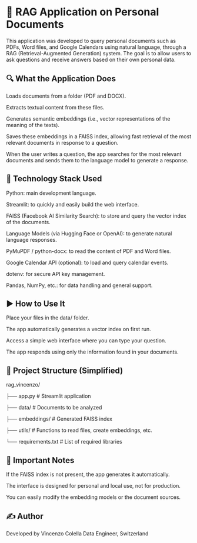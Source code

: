 # 🧠 RAG Application on Personal Documents
This application was developed to query personal documents such as PDFs, Word files, and Google Calendars using natural language, through a RAG (Retrieval-Augmented Generation) system. The goal is to allow users to ask questions and receive answers based on their own personal data.

## 🔍 What the Application Does
Loads documents from a folder (PDF and DOCX).

Extracts textual content from these files.

Generates semantic embeddings (i.e., vector representations of the meaning of the texts).

Saves these embeddings in a FAISS index, allowing fast retrieval of the most relevant documents in response to a question.

When the user writes a question, the app searches for the most relevant documents and sends them to the language model to generate a response.

## 🧱 Technology Stack Used
Python: main development language.

Streamlit: to quickly and easily build the web interface.

FAISS (Facebook AI Similarity Search): to store and query the vector index of the documents.

Language Models (via Hugging Face or OpenAI): to generate natural language responses.

PyMuPDF / python-docx: to read the content of PDF and Word files.

Google Calendar API (optional): to load and query calendar events.

dotenv: for secure API key management.

Pandas, NumPy, etc.: for data handling and general support.

## ▶️ How to Use It
Place your files in the data/ folder.

The app automatically generates a vector index on first run.

Access a simple web interface where you can type your question.

The app responds using only the information found in your documents.

## 📁 Project Structure (Simplified)

rag_vincenzo/

├── app.py                # Streamlit application

├── data/                 # Documents to be analyzed

├── embeddings/           # Generated FAISS index

├── utils/                # Functions to read files, create embeddings, etc.

└── requirements.txt      # List of required libraries


## 📌 Important Notes
If the FAISS index is not present, the app generates it automatically.

The interface is designed for personal and local use, not for production.

You can easily modify the embedding models or the document sources.

## ✍️ Author
Developed by Vincenzo Colella
Data Engineer, Switzerland









